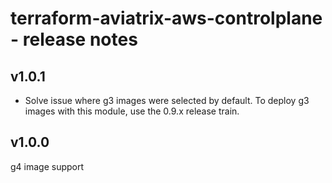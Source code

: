 # terraform-aviatrix-aws-controlplane - release notes

## v1.0.1
- Solve issue where g3 images were selected by default. To deploy g3 images with this module, use the 0.9.x release train.

## v1.0.0
g4 image support